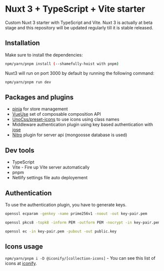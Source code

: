 # Nuxt 3 + TypeScript + Vite starter

Custom Nuxt 3 starter with TypeScript and Vite. 
Nuxt 3 is actually at beta stage and this repository will be updated regularly till it is stable released.

## Installation

Make sure to install the dependencies:

```bash
npm/yarn/pnpm install (--shamefully-hoist with pnpm)
```

Nuxt3 will run on port 3000 by default by running the following command:

```bash
npm/yarn/pnpm run dev
```

## Packages and plugins

- [pinia](https://pinia.vuejs.org/) for store management
- [VueUse](https://vueuse.org/) set of composable composition API
- [UnoCss/preset-icons](https://github.com/unocss/unocss/tree/main/packages/preset-icons) to use icons using class names
- Middleware authentication plugin using key based authentication with [jose](https://github.com/panva/jose/)
- [Nitro](https://github.com/unjs/nitro) plugin for server api (mongoosse database is used)

## Dev tools
- TypeScript
- Vite - Fire up Vite server automatically
- pnpm
- Netlify settings file auto deployement

## Authentication

To use the authentication plugin, you have to generate keys.
    
```bash
openssl ecparam -genkey -name prime256v1 -noout -out key-pair.pem

openssl pkcs8 -topk8 -inform PEM -outform PEM -nocrypt -in key-pair.pem -out private.key

openssl ec -in key-pair.pem -pubout -out public.key
```

## Icons usage

`npm/yarn/pnpm i -D @iconify/[collection-icons]` - You can see this list of icons at [iconify](https://icon-sets.iconify.design/).

